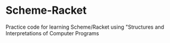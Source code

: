 Scheme-Racket
===================================================================================================
Practice code for learning Scheme/Racket using "Structures and Interpretations of Computer Programs
